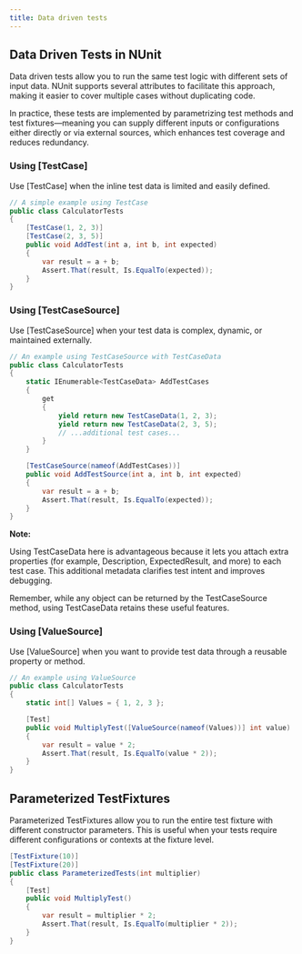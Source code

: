 ```yaml
---
title: Data driven tests
---
```


## Data Driven Tests in NUnit

Data driven tests allow you to run the same test logic with different sets of input data. NUnit supports several attributes to facilitate this approach, making it easier to cover multiple cases without duplicating code.

In practice, these tests are implemented by parametrizing test methods and test fixtures—meaning you can supply different inputs or configurations either directly or via external sources, which enhances test coverage and reduces redundancy.

### Using [TestCase]

Use [TestCase] when the inline test data is limited and easily defined.

```csharp
// A simple example using TestCase
public class CalculatorTests
{
    [TestCase(1, 2, 3)]
    [TestCase(2, 3, 5)]
    public void AddTest(int a, int b, int expected)
    {
        var result = a + b;
        Assert.That(result, Is.EqualTo(expected));
    }
}
```

### Using [TestCaseSource]

Use [TestCaseSource] when your test data is complex, dynamic, or maintained externally.

```csharp
// An example using TestCaseSource with TestCaseData
public class CalculatorTests
{
    static IEnumerable<TestCaseData> AddTestCases
    {
        get
        {
            yield return new TestCaseData(1, 2, 3);
            yield return new TestCaseData(2, 3, 5);
            // ...additional test cases...
        }
    }

    [TestCaseSource(nameof(AddTestCases))]
    public void AddTestSource(int a, int b, int expected)
    {
        var result = a + b;
        Assert.That(result, Is.EqualTo(expected));
    }
}
```

**Note:**

Using TestCaseData here is advantageous because it lets you attach extra properties
(for example, Description, ExpectedResult, and more) to each test case. This additional
metadata clarifies test intent and improves debugging.

Remember, while any object can be
returned by the TestCaseSource method, using TestCaseData retains these useful features.

### Using [ValueSource]

Use [ValueSource] when you want to provide test data through a reusable property or method.

```csharp
// An example using ValueSource
public class CalculatorTests
{
    static int[] Values = { 1, 2, 3 };

    [Test]
    public void MultiplyTest([ValueSource(nameof(Values))] int value)
    {
        var result = value * 2;
        Assert.That(result, Is.EqualTo(value * 2));
    }
}
```

## Parameterized TestFixtures

Parameterized TestFixtures allow you to run the entire test fixture
with different constructor parameters. This is useful when your tests require
different configurations or contexts at the fixture level.

```csharp
[TestFixture(10)]
[TestFixture(20)]
public class ParameterizedTests(int multiplier)
{
    [Test]
    public void MultiplyTest()
    {
        var result = multiplier * 2;
        Assert.That(result, Is.EqualTo(multiplier * 2));
    }
}
```
